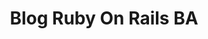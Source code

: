 ---
title: Blog Ruby On Rails BA
layout: post
image: "/assets/images/projects/blog-rorba.png"
post-image: "https://builtwithruby.com/assets/images/projects/blog-rorba.png"
description: Blogging about ruby on rails. About code, about project management.
technology: Ruby 3.2, Rails 7.1, Bootstrap, Javascript, CSS
available_on: Web
type: Blog
permalink: /blog-ruby-on-rails-ba/
website_link: https://blog.rubyonrails.ba
group: project
---